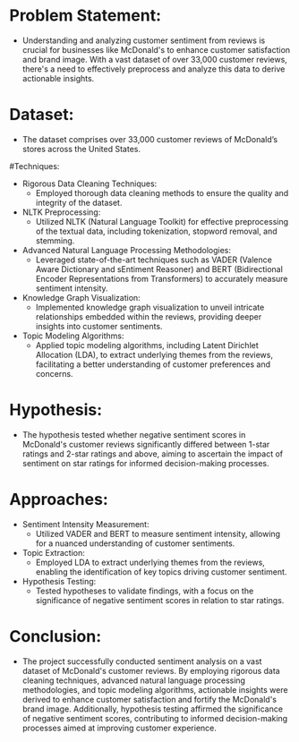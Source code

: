 # Problem Statement:
- Understanding and analyzing customer sentiment from reviews is crucial for businesses like McDonald's to enhance customer satisfaction and brand image. With a vast dataset of over 33,000 customer reviews, there's a need to effectively preprocess and analyze this data to derive actionable insights.

# Dataset:
- The dataset comprises over 33,000 customer reviews of McDonald’s stores across the United States.


#Techniques:
- Rigorous Data Cleaning Techniques:
    - Employed thorough data cleaning methods to ensure the quality and integrity of the dataset.
- NLTK Preprocessing:
    - Utilized NLTK (Natural Language Toolkit) for effective preprocessing of the textual data, including tokenization, stopword removal, and stemming.
- Advanced Natural Language Processing Methodologies:
    - Leveraged state-of-the-art techniques such as VADER (Valence Aware Dictionary and sEntiment Reasoner) and BERT (Bidirectional Encoder Representations from Transformers) to accurately measure sentiment intensity.
- Knowledge Graph Visualization:
    - Implemented knowledge graph visualization to unveil intricate relationships embedded within the reviews, providing deeper insights into customer sentiments.
- Topic Modeling Algorithms:
    - Applied topic modeling algorithms, including Latent Dirichlet Allocation (LDA), to extract underlying themes from the reviews, facilitating a better understanding of customer preferences and concerns.


# Hypothesis:
- The hypothesis tested whether negative sentiment scores in McDonald's customer reviews significantly differed between 1-star ratings and 2-star ratings and above, aiming to ascertain the impact of sentiment on star ratings for informed decision-making processes.

# Approaches:

- Sentiment Intensity Measurement:
    - Utilized VADER and BERT to measure sentiment intensity, allowing for a nuanced understanding of customer sentiments.
- Topic Extraction:
    - Employed LDA to extract underlying themes from the reviews, enabling the identification of key topics driving customer sentiment.
- Hypothesis Testing:
    - Tested hypotheses to validate findings, with a focus on the significance of negative sentiment scores in relation to star ratings.

# Conclusion:
- The project successfully conducted sentiment analysis on a vast dataset of McDonald's customer reviews. By employing rigorous data cleaning techniques, advanced natural language processing methodologies, and topic modeling algorithms, actionable insights were derived to enhance customer satisfaction and fortify the McDonald's brand image. Additionally, hypothesis testing affirmed the significance of negative sentiment scores, contributing to informed decision-making processes aimed at improving customer experience.

